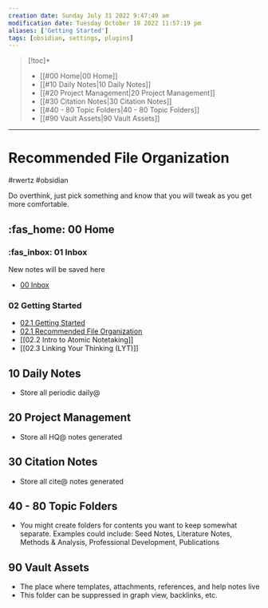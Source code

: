 ```yaml
---
creation date: Sunday July 31 2022 9:47:49 am
modification date: Tuesday October 18 2022 11:57:19 pm
aliases: ['Getting Started'] 
tags: [obsidian, settings, plugins] 
---
```


> [!toc]+
> - [[#00 Home|00 Home]]
> - [[#10 Daily Notes|10 Daily Notes]]
> - [[#20 Project Management|20 Project Management]]
> - [[#30 Citation Notes|30 Citation Notes]]
> - [[#40 - 80 Topic Folders|40 - 80 Topic Folders]]
> - [[#90 Vault Assets|90 Vault Assets]]

---

# Recommended File Organization
#rwertz #obsidian 

Do overthink, just pick something and know that you will tweak as you get more comfortable. 

## :fas_home: 00 Home
### :fas_inbox: 01 Inbox
<span class="subhead">New notes will be saved here</span>
- [00 Inbox](00%20Inbox.md)

### 02 Getting Started
- [02.1 Getting Started](02.1%20Recommended%20File%20Organization.md) 
- [02.1 Recommended File Organization](02.1%20Recommended%20File%20Organization.md)
- [[02.2 Intro to Atomic Notetaking]]
- [[02.3 Linking Your Thinking (LYT)]]

## 10 Daily Notes
- Store all periodic daily@ 

## 20 Project Management
- Store all HQ@ notes generated

## 30 Citation Notes
- Store all cite@ notes generated

## 40 - 80 Topic Folders 
- You might create folders for contents you want to keep somewhat separate. Examples could include: Seed Notes, Literature Notes, Methods & Analysis, Professional Development, Publications

## 90 Vault Assets
- The place where templates, attachments, references, and help notes live
- This folder can be suppressed in graph view, backlinks, etc. 


